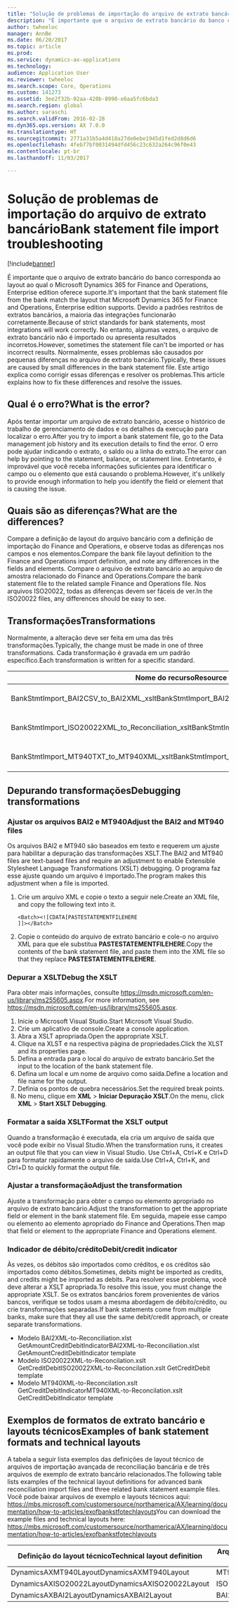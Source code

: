 ```yaml
---
title: "Solução de problemas de importação do arquivo de extrato bancário"
description: "É importante que o arquivo de extrato bancário do banco corresponda ao layout ao qual o Microsoft Dynamics 365 for Finance and Operations, Enterprise edition oferece suporte. Devido a padrões restritos de extratos bancários, a maioria das integrações funcionarão corretamente. No entanto, algumas vezes, o arquivo de extrato bancário não é importado ou apresenta resultados incorretos. Normalmente, esses problemas são causados por pequenas diferenças no arquivo de extrato bancário. Este artigo explica como corrigir essas diferenças e resolver os problemas."
author: twheeloc
manager: AnnBe
ms.date: 06/20/2017
ms.topic: article
ms.prod: 
ms.service: dynamics-ax-applications
ms.technology: 
audience: Application User
ms.reviewer: twheeloc
ms.search.scope: Core, Operations
ms.custom: 141273
ms.assetid: 3ee2f32b-02aa-420b-8990-e6aa5fc6bda3
ms.search.region: global
ms.author: saraschi
ms.search.validFrom: 2016-02-28
ms.dyn365.ops.version: AX 7.0.0
ms.translationtype: HT
ms.sourcegitcommit: 2771a31b5a4d418a27de0ebe1945d1fed2d8d6d6
ms.openlocfilehash: 4feb77bf0031494dfd456c23c632a264c96f0e43
ms.contentlocale: pt-br
ms.lasthandoff: 11/03/2017

---
```


# <a name="bank-statement-file-import-troubleshooting"></a><span data-ttu-id="90dbf-107">Solução de problemas de importação do arquivo de extrato bancário</span><span class="sxs-lookup"><span data-stu-id="90dbf-107">Bank statement file import troubleshooting</span></span>

[!include[banner](../includes/banner.md)]


<span data-ttu-id="90dbf-108">É importante que o arquivo de extrato bancário do banco corresponda ao layout ao qual o Microsoft Dynamics 365 for Finance and Operations, Enterprise edition oferece suporte.</span><span class="sxs-lookup"><span data-stu-id="90dbf-108">It's important that the bank statement file from the bank match the layout that Microsoft Dynamics 365 for Finance and Operations, Enterprise edition supports.</span></span> <span data-ttu-id="90dbf-109">Devido a padrões restritos de extratos bancários, a maioria das integrações funcionarão corretamente.</span><span class="sxs-lookup"><span data-stu-id="90dbf-109">Because of strict standards for bank statements, most integrations will work correctly.</span></span> <span data-ttu-id="90dbf-110">No entanto, algumas vezes, o arquivo de extrato bancário não é importado ou apresenta resultados incorretos.</span><span class="sxs-lookup"><span data-stu-id="90dbf-110">However, sometimes the statement file can't be imported or has incorrect results.</span></span> <span data-ttu-id="90dbf-111">Normalmente, esses problemas são causados por pequenas diferenças no arquivo de extrato bancário.</span><span class="sxs-lookup"><span data-stu-id="90dbf-111">Typically, these issues are caused by small differences in the bank statement file.</span></span> <span data-ttu-id="90dbf-112">Este artigo explica como corrigir essas diferenças e resolver os problemas.</span><span class="sxs-lookup"><span data-stu-id="90dbf-112">This article explains how to fix these differences and resolve the issues.</span></span>

<a name="what-is-the-error"></a><span data-ttu-id="90dbf-113">Qual é o erro?</span><span class="sxs-lookup"><span data-stu-id="90dbf-113">What is the error?</span></span>
------------------

<span data-ttu-id="90dbf-114">Após tentar importar um arquivo de extrato bancário, acesse o histórico de trabalho de gerenciamento de dados e os detalhes da execução para localizar o erro.</span><span class="sxs-lookup"><span data-stu-id="90dbf-114">After you try to import a bank statement file, go to the Data management job history and its execution details to find the error.</span></span> <span data-ttu-id="90dbf-115">O erro pode ajudar indicando o extrato, o saldo ou a linha do extrato.</span><span class="sxs-lookup"><span data-stu-id="90dbf-115">The error can help by pointing to the statement, balance, or statement line.</span></span> <span data-ttu-id="90dbf-116">Entretanto, é improvável que você receba informações suficientes para identificar o campo ou o elemento que está causando o problema.</span><span class="sxs-lookup"><span data-stu-id="90dbf-116">However, it's unlikely to provide enough information to help you identify the field or element that is causing the issue.</span></span>

## <a name="what-are-the-differences"></a><span data-ttu-id="90dbf-117">Quais são as diferenças?</span><span class="sxs-lookup"><span data-stu-id="90dbf-117">What are the differences?</span></span>
<span data-ttu-id="90dbf-118">Compare a definição de layout do arquivo bancário com a definição de importação do Finance and Operations, e observe todas as diferenças nos campos e nos elementos.</span><span class="sxs-lookup"><span data-stu-id="90dbf-118">Compare the bank file layout definition to the Finance and Operations import definition, and note any differences in the fields and elements.</span></span> <span data-ttu-id="90dbf-119">Compare o arquivo de extrato bancário ao arquivo de amostra relacionado do Finance and Operations.</span><span class="sxs-lookup"><span data-stu-id="90dbf-119">Compare the bank statement file to the related sample Finance and Operations file.</span></span> <span data-ttu-id="90dbf-120">Nos arquivos ISO20022, todas as diferenças devem ser fáceis de ver.</span><span class="sxs-lookup"><span data-stu-id="90dbf-120">In the ISO20022 files, any differences should be easy to see.</span></span>

## <a name="transformations"></a><span data-ttu-id="90dbf-121">Transformações</span><span class="sxs-lookup"><span data-stu-id="90dbf-121">Transformations</span></span>
<span data-ttu-id="90dbf-122">Normalmente, a alteração deve ser feita em uma das três transformações.</span><span class="sxs-lookup"><span data-stu-id="90dbf-122">Typically, the change must be made in one of three transformations.</span></span> <span data-ttu-id="90dbf-123">Cada transformação é gravada em um padrão específico.</span><span class="sxs-lookup"><span data-stu-id="90dbf-123">Each transformation is written for a specific standard.</span></span>

| <span data-ttu-id="90dbf-124">Nome do recurso</span><span class="sxs-lookup"><span data-stu-id="90dbf-124">Resource name</span></span>                                         | <span data-ttu-id="90dbf-125">Nome do arquivo</span><span class="sxs-lookup"><span data-stu-id="90dbf-125">File name</span></span>                          |
|-------------------------------------------------------|------------------------------------|
| <span data-ttu-id="90dbf-126">BankStmtImport\_BAI2CSV\_to\_BAI2XML\_xslt</span><span class="sxs-lookup"><span data-stu-id="90dbf-126">BankStmtImport\_BAI2CSV\_to\_BAI2XML\_xslt</span></span>            | <span data-ttu-id="90dbf-127">BAI2CSV-to-BAI2XML.xslt</span><span class="sxs-lookup"><span data-stu-id="90dbf-127">BAI2CSV-to-BAI2XML.xslt</span></span>            |
| <span data-ttu-id="90dbf-128">BankStmtImport\_ISO20022XML\_to\_Reconciliation\_xslt</span><span class="sxs-lookup"><span data-stu-id="90dbf-128">BankStmtImport\_ISO20022XML\_to\_Reconciliation\_xslt</span></span> | <span data-ttu-id="90dbf-129">ISO20022XML-to-Reconciliation.xslt</span><span class="sxs-lookup"><span data-stu-id="90dbf-129">ISO20022XML-to-Reconciliation.xslt</span></span> |
| <span data-ttu-id="90dbf-130">BankStmtImport\_MT940TXT\_to\_MT940XML\_xslt</span><span class="sxs-lookup"><span data-stu-id="90dbf-130">BankStmtImport\_MT940TXT\_to\_MT940XML\_xslt</span></span>          | <span data-ttu-id="90dbf-131">MT940TXT-to-MT940XML.xslt</span><span class="sxs-lookup"><span data-stu-id="90dbf-131">MT940TXT-to-MT940XML.xslt</span></span>          |

## <a name="debugging-transformations"></a><span data-ttu-id="90dbf-132">Depurando transformações</span><span class="sxs-lookup"><span data-stu-id="90dbf-132">Debugging transformations</span></span>
### <a name="adjust-the-bai2-and-mt940-files"></a><span data-ttu-id="90dbf-133">Ajustar os arquivos BAI2 e MT940</span><span class="sxs-lookup"><span data-stu-id="90dbf-133">Adjust the BAI2 and MT940 files</span></span>

<span data-ttu-id="90dbf-134">Os arquivos BAI2 e MT940 são baseados em texto e requerem um ajuste para habilitar a depuração das transformações XSLT.</span><span class="sxs-lookup"><span data-stu-id="90dbf-134">The BAI2 and MT940 files are text-based files and require an adjustment to enable Extensible Stylesheet Language Transformations (XSLT) debugging.</span></span> <span data-ttu-id="90dbf-135">O programa faz esse ajuste quando um arquivo é importado.</span><span class="sxs-lookup"><span data-stu-id="90dbf-135">The program makes this adjustment when a file is imported.</span></span>

1.  <span data-ttu-id="90dbf-136">Crie um arquivo XML e copie o texto a seguir nele.</span><span class="sxs-lookup"><span data-stu-id="90dbf-136">Create an XML file, and copy the following text into it.</span></span>

        <Batch><![CDATA[PASTESTATEMENTFILEHERE
        ]]></Batch>

2.  <span data-ttu-id="90dbf-137">Copie o conteúdo do arquivo de extrato bancário e cole-o no arquivo XML para que ele substitua **PASTESTATEMENTFILEHERE**.</span><span class="sxs-lookup"><span data-stu-id="90dbf-137">Copy the contents of the bank statement file, and paste them into the XML file so that they replace **PASTESTATEMENTFILEHERE**.</span></span>

### <a name="debug-the-xslt"></a><span data-ttu-id="90dbf-138">Depurar a XSLT</span><span class="sxs-lookup"><span data-stu-id="90dbf-138">Debug the XSLT</span></span>

<span data-ttu-id="90dbf-139">Para obter mais informações, consulte <https://msdn.microsoft.com/en-us/library/ms255605.aspx>.</span><span class="sxs-lookup"><span data-stu-id="90dbf-139">For more information, see <https://msdn.microsoft.com/en-us/library/ms255605.aspx>.</span></span>

1.  <span data-ttu-id="90dbf-140">Inicie o Microsoft Visual Studio.</span><span class="sxs-lookup"><span data-stu-id="90dbf-140">Start Microsoft Visual Studio.</span></span>
2.  <span data-ttu-id="90dbf-141">Crie um aplicativo de console.</span><span class="sxs-lookup"><span data-stu-id="90dbf-141">Create a console application.</span></span>
3.  <span data-ttu-id="90dbf-142">Abra a XSLT apropriada.</span><span class="sxs-lookup"><span data-stu-id="90dbf-142">Open the appropriate XSLT.</span></span>
4.  <span data-ttu-id="90dbf-143">Clique na XLST e na respectiva página de propriedades.</span><span class="sxs-lookup"><span data-stu-id="90dbf-143">Click the XLST and its properties page.</span></span>
5.  <span data-ttu-id="90dbf-144">Defina a entrada para o local do arquivo de extrato bancário.</span><span class="sxs-lookup"><span data-stu-id="90dbf-144">Set the input to the location of the bank statement file.</span></span>
6.  <span data-ttu-id="90dbf-145">Defina um local e um nome de arquivo como saída.</span><span class="sxs-lookup"><span data-stu-id="90dbf-145">Define a location and file name for the output.</span></span>
7.  <span data-ttu-id="90dbf-146">Definia os pontos de quebra necessários.</span><span class="sxs-lookup"><span data-stu-id="90dbf-146">Set the required break points.</span></span>
8.  <span data-ttu-id="90dbf-147">No menu, clique em **XML** &gt; **Iniciar Depuração XSLT**.</span><span class="sxs-lookup"><span data-stu-id="90dbf-147">On the menu, click **XML** &gt; **Start XSLT Debugging**.</span></span>

### <a name="format-the-xslt-output"></a><span data-ttu-id="90dbf-148">Formatar a saída XSLT</span><span class="sxs-lookup"><span data-stu-id="90dbf-148">Format the XSLT output</span></span>

<span data-ttu-id="90dbf-149">Quando a transformação é executada, ela cria um arquivo de saída que você pode exibir no Visual Studio.</span><span class="sxs-lookup"><span data-stu-id="90dbf-149">When the transformation runs, it creates an output file that you can view in Visual Studio.</span></span> <span data-ttu-id="90dbf-150">Use Ctrl+A, Ctrl+K e Ctrl+D para formatar rapidamente o arquivo de saída.</span><span class="sxs-lookup"><span data-stu-id="90dbf-150">Use Ctrl+A, Ctrl+K, and Ctrl+D to quickly format the output file.</span></span>

### <a name="adjust-the-transformation"></a><span data-ttu-id="90dbf-151">Ajustar a transformação</span><span class="sxs-lookup"><span data-stu-id="90dbf-151">Adjust the transformation</span></span>

<span data-ttu-id="90dbf-152">Ajuste a transformação para obter o campo ou elemento apropriado no arquivo de extrato bancário.</span><span class="sxs-lookup"><span data-stu-id="90dbf-152">Adjust the transformation to get the appropriate field or element in the bank statement file.</span></span> <span data-ttu-id="90dbf-153">Em seguida, mapeie esse campo ou elemento ao elemento apropriado do Finance and Operations.</span><span class="sxs-lookup"><span data-stu-id="90dbf-153">Then map that field or element to the appropriate Finance and Operations element.</span></span>

### <a name="debitcredit-indicator"></a><span data-ttu-id="90dbf-154">Indicador de débito/crédito</span><span class="sxs-lookup"><span data-stu-id="90dbf-154">Debit/credit indicator</span></span>

<span data-ttu-id="90dbf-155">Às vezes, os débitos são importados como créditos, e os créditos são importados como débitos.</span><span class="sxs-lookup"><span data-stu-id="90dbf-155">Sometimes, debits might be imported as credits, and credits might be imported as debits.</span></span> <span data-ttu-id="90dbf-156">Para resolver esse problema, você deve alterar a XSLT apropriada.</span><span class="sxs-lookup"><span data-stu-id="90dbf-156">To resolve this issue, you must change the appropriate XSLT.</span></span> <span data-ttu-id="90dbf-157">Se os extratos bancários forem provenientes de vários bancos, verifique se todos usam a mesma abordagem de débito/crédito, ou crie transformações separadas.</span><span class="sxs-lookup"><span data-stu-id="90dbf-157">If bank statements come from multiple banks, make sure that they all use the same debit/credit approach, or create separate transformations.</span></span>

-   <span data-ttu-id="90dbf-158">Modelo BAI2XML-to-Reconciliation.xlst GetAmountCreditDebitIndicator</span><span class="sxs-lookup"><span data-stu-id="90dbf-158">BAI2XML-to-Reconciliation.xlst GetAmountCreditDebitIndicator template</span></span>
-   <span data-ttu-id="90dbf-159">Modelo ISO20022XML-to-Reconcilation.xslt GetCreditDebit</span><span class="sxs-lookup"><span data-stu-id="90dbf-159">ISO20022XML-to-Reconcilation.xslt GetCreditDebit template</span></span>
-   <span data-ttu-id="90dbf-160">Modelo MT940XML-to-Reconcilation.xslt GetCreditDebitIndicator</span><span class="sxs-lookup"><span data-stu-id="90dbf-160">MT940XML-to-Reconcilation.xslt GetCreditDebitIndicator template</span></span>

## <a name="examples-of-bank-statement-formats-and-technical-layouts"></a><span data-ttu-id="90dbf-161">Exemplos de formatos de extrato bancário e layouts técnicos</span><span class="sxs-lookup"><span data-stu-id="90dbf-161">Examples of bank statement formats and technical layouts</span></span>
<span data-ttu-id="90dbf-162">A tabela a seguir lista exemplos das definições de layout técnico de arquivos de importação avançada de reconciliação bancária e de três arquivos de exemplo de extrato bancário relacionados.</span><span class="sxs-lookup"><span data-stu-id="90dbf-162">The following table lists examples of the technical layout definitions for advanced bank reconciliation import files and three related bank statement example files.</span></span> <span data-ttu-id="90dbf-163">Você pode baixar arquivos de exemplo e layouts técnicos aqui: https://mbs.microsoft.com/customersource/northamerica/AX/learning/documentation/how-to-articles/exofbankstfotechlayouts</span><span class="sxs-lookup"><span data-stu-id="90dbf-163">You can download the example files and technical layouts here: https://mbs.microsoft.com/customersource/northamerica/AX/learning/documentation/how-to-articles/exofbankstfotechlayouts</span></span>  


| <span data-ttu-id="90dbf-164">Definição do layout técnico</span><span class="sxs-lookup"><span data-stu-id="90dbf-164">Technical layout definition</span></span>                             | <span data-ttu-id="90dbf-165">Arquivo de exemplo de extrato bancário</span><span class="sxs-lookup"><span data-stu-id="90dbf-165">Bank statement example file</span></span>          |
|---------------------------------------------------------|--------------------------------------|
| <span data-ttu-id="90dbf-166">DynamicsAXMT940Layout</span><span class="sxs-lookup"><span data-stu-id="90dbf-166">DynamicsAXMT940Layout</span></span>                                   | <span data-ttu-id="90dbf-167">MT940StatementExample</span><span class="sxs-lookup"><span data-stu-id="90dbf-167">MT940StatementExample</span></span>                |
| <span data-ttu-id="90dbf-168">DynamicsAXISO20022Layout</span><span class="sxs-lookup"><span data-stu-id="90dbf-168">DynamicsAXISO20022Layout</span></span>                                | <span data-ttu-id="90dbf-169">ISO20022StatementExample</span><span class="sxs-lookup"><span data-stu-id="90dbf-169">ISO20022StatementExample</span></span>             |
| <span data-ttu-id="90dbf-170">DynamicsAXBAI2Layout</span><span class="sxs-lookup"><span data-stu-id="90dbf-170">DynamicsAXBAI2Layout</span></span>                                    | <span data-ttu-id="90dbf-171">BAI2StatementExample</span><span class="sxs-lookup"><span data-stu-id="90dbf-171">BAI2StatementExample</span></span>                 |






